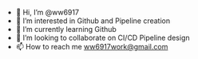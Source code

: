 - 👋 Hi, I’m @ww6917
- 👀 I’m interested in Github and Pipeline creation
- 🌱 I’m currently learning Github
- 💞️ I’m looking to collaborate on CI/CD Pipeline design
- 📫 How to reach me ww6917work@gmail.com

<!---
ww6917/ww6917 is a ✨ special ✨ repository because its `README.md` (this file) appears on your GitHub profile.
You can click the Preview link to take a look at your changes.
--->
